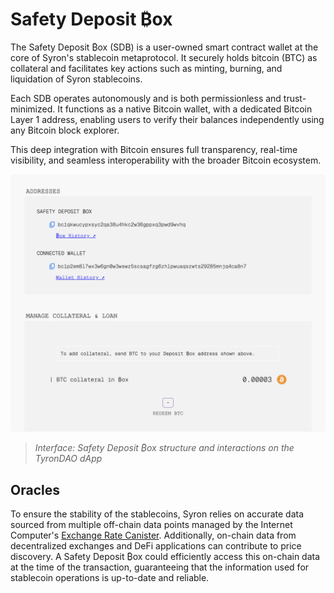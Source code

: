 # Safety Deposit ₿ox

The Safety Deposit ₿ox (SDB) is a user-owned smart contract wallet at the core of Syron's stablecoin metaprotocol. It securely holds bitcoin (BTC) as collateral and facilitates key actions such as minting, burning, and liquidation of Syron stablecoins.

Each SDB operates autonomously and is both permissionless and trust-minimized. It functions as a native Bitcoin wallet, with a dedicated Bitcoin Layer 1 address, enabling users to verify their balances independently using any Bitcoin block explorer.

This deep integration with Bitcoin ensures full transparency, real-time visibility, and seamless interoperability with the broader Bitcoin ecosystem.

![](./syron_sdb.png)

> _Interface: Safety Deposit ₿ox structure and interactions on the TyronDAO dApp_

<!-- Minter SSI accounts (MISAs) are identified as smart contracts with the special `MINTER_ROLE` granted by the Access Control system. This allows for tailored minting functionality per MISA.

```
uint256 private _vaultSupply;
mapping(address account => uint256) private _vaults;
```

{% hint style="info" %}
**Good to know:** MISAs, being minter SSI accounts, may operate without an SSI controller, governed solely by the code. However, an admin role as an SSI controller can be beneficial in certain scenarios for administering context parameters.
{% endhint %} -->

## Oracles

To ensure the stability of the stablecoins, Syron relies on accurate data sourced from multiple off-chain data points managed by the Internet Computer's [Exchange Rate Canister](https://wiki.internetcomputer.org/wiki/Exchange_rate_canister). Additionally, on-chain data from decentralized exchanges and DeFi applications can contribute to price discovery. A Safety Deposit ₿ox could efficiently access this on-chain data at the time of the transaction, guaranteeing that the information used for stablecoin operations is up-to-date and reliable.
